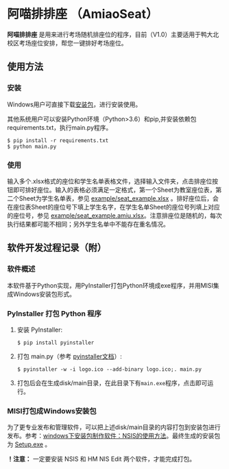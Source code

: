 # 阿喵排排座 （AmiaoSeat）
**阿喵排排座** 是用来进行考场随机排座位的程序，目前（V1.0）主要适用于鸭大北校区考场座位安排，帮您一键排好考场座位。

## 使用方法
### 安装
Windows用户可直接下载[安装包](Setup.exe)，进行安装使用。

其他系统用户可以安装Python环境（Python>3.6）和pip,并安装依赖包requirements.txt，执行main.py程序。
```
$ pip install -r requirements.txt
$ python main.py
```
### 使用
输入多个.xlsx格式的座位和学生名单表格文件，选择输入文件夹，点击排座位按钮即可排好座位。输入的表格必须满足一定格式，第一个Sheet为教室座位表，第二个Sheet为学生名单表，参见 [example/seat_example.xlsx](example/seat_example.xlsx) 。排好座位后，会在座位表Sheet的座位号下填上学生名字，在学生名单Sheet的座位号列填上对应的座位号，参见 [example/seat_example.amiu.xlsx](example/seat_example.amiu.xlsx)。注意排座位是随机的，每次执行结果都可能不相同；另外学生名单中不能存在重名情况。


## 软件开发过程记录（附）
### 软件概述
本软件基于Python实现，用PyInstaller打包Python环境成exe程序，并用MISI集成Windows安装包形式。
### PyInstaller 打包 Python 程序
1. 安装 PyInstaller:
    ```
    $ pip install pyinstaller
    ```
2. 打包 main.py（参考 [pyinstaller文档](https://pyinstaller.readthedocs.io/en/stable/usage.html)）: 
    ```
    $ pyinstaller -w -i logo.ico --add-binary logo.ico;. main.py
    ```
3. 打包后会在生成disk/main目录，在此目录下有`main.exe`程序，点击即可运行。

### MISI打包成Windows安装包
为了更专业发布和管理软件，可以把上述disk/main目录的内容打包到安装包进行发布。参考：[windows下安装包制作软件：NSIS的使用方法](https://blog.csdn.net/zhichaosong/article/details/106275151)。最终生成的安装包为 [Setup.exe](Setup.exe) 。

**！注意：** 一定要安装 NSIS 和 HM NIS Edit 两个软件，才能完成打包。






